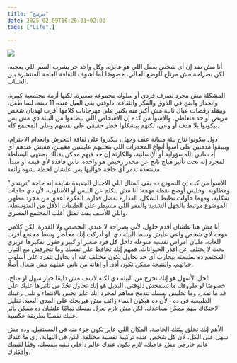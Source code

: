 ```yaml
---
title: "سرسج"
date: 2025-02-09T16:26:31+02:00
tags: ["Life",]

---
```

![](https://www.shorouknews.com/uploadedimages/Sections/ART/Cinema/original/mohamed-ramdan1668.jpg)

أنا مش ضد إن أي شخص يعمل اللي هو عايزه، وكل واحد حر يشرب السم اللي يعجبه، لكن بصراحة مش مرتاح للوضع الحالي، خصوصًا لما أشوف الثقافة العامة المنتشرة بين الشباب.

المشكلة مش مجرد تصرف فردي أو سلوك مجموعة صغيرة، لكنها أزمة مجتمعية كبيرة، وانحدار واضح في الذوق والفكر والثقافة. دلوقتي بقى العيل عنده 11 سنة، لسا طفل، وبيقلد رقصات عيال تانية مش أكبر منه بكتير على مهرجانات كلامها أقرب لهذيان شخص مريض أو حد متعاطي. والأسوأ من كده إن الأشخاص اللي بيطلعوا من البيئة دي مش بس بيكونوا بلا هدف أو وعي، لكنهم بيشكلوا خطر حقيقي على نفسهم وعلى المجتمع كله.

دول بيكونوا نتاج بيئة مليانة عنف وجهل، بيكبروا على ثقافة التحرش وانعدام الاحترام، وبيبقوا مدمنين على أسوأ أنواع المخدرات اللي بتخليهم عايشين مغيبين، مفيش عندهم أي إحساس بالمسؤولية أو الإنسانية، والكارثة إن حد فيهم ممكن يقتلك بمنتهى البساطة لمجرد إنه تحت تأثير هياج ناتج عن مخدر رخيص هو واخده. ناس فاقدة لأي قيمة أو مبدأ، مستعدة تدمر أي حاجة حواليها بس علشان لحظة نشوة زائفة.

الأسوأ من كده إن النموذج ده بقى المثال اللي الأجيال الجديدة شايفة إنه حاجة "تريندي" ومطلوبة. وخليني أوضح نقطة مهمة: أنا مش بتكلم عن اللبس أو الأسلوب، لأن دي حاجات شكلية، ومهما حاولت تظبط الشكل، القذارة تفضل قذارة. الفكرة أعمق من مجرد مظهر، الموضوع مرتبط بالجهل الشديد والفقر اللي مسيطر على الطبقات الأقل من المتوسطة، واللي للأسف بقت تمثل أغلب المجتمع المصري.

أنا مش هنا علشان أقدم حلول، لأني بصراحة لا عندي التخصص ولا القدرة، لكن كلامي موجه لأي شخص واعي عايش وسط البيئة دي. لو أدركت إنك محاصر وسط مجتمع أقرب للغابة، مليان أمراض نفسية متوغلة داخل كل فرد صغير او كبير  وعقول تفكيرها غريزي بحت لا يختلف عن اقذر الحيوانات، فمهم إنك تحافظ على نفسك وما تنجرفش مع التيار. المجتمع ده بطبيعته بيحارب أي حد يحاول يكون مختلف عنه أو يحاول يتمرد على أسلوب حياتهم، والنتيجة ممكن تكون أذى أو إهانة من ناس عقلهم مش شغال أصلًا.

الحل الأسهل هو إنك تخرج من البيئة دي لكنه لاسف مش دايمًا خيار سهل او متاح، خصوصًا لو ظروفك ما تسمحش دلوقتي. البديل هو إنك تحاول تحُدّ من تأثيرها عليك علي قد ما تقدر، وما تخليش نفسك تندمج معاهم لمجرد إنك عايز تحس بالانتماء و تلبي رغبتك الطبيعية في ده ، لأن ده هيكون انتماء زائف مش هيريحك على المدى البعيد. تقليل الاحتكاك بيهم ممكن يساعدك، لكن مش لازم تعزل نفسك تمامًا علشان ده ممكن يأثر عليك نفسيًا بطريقة عكسية.

الأهم إنك تخلق بيئتك الخاصة، المكان اللي عايز تكون جزء منه في المستقبل. وده مش سهل على الكل، لأن كل شخص عنده تركيبة نفسية مختلفة، لكن في النهاية، زي ما عندك عالم خارجي مش عاجبك، لازم يكون عندك عالم داخلي تبنيه بنفسك، وفقًا لقيمك وأفكارك.